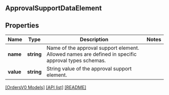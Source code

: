 ## ApprovalSupportDataElement

## Properties

Name | Type | Description | Notes
------------ | ------------- | ------------- | -------------
**name** | **string** | Name of the approval support element. Allowed names are defined in specific approval types schemas. |
**value** | **string** | String value of the approval support element. |

[[OrdersV0 Models]](../) [[API list]](../../Api) [[README]](../../../README.md)
